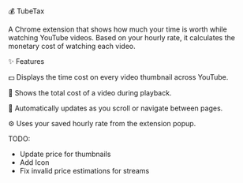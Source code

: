 💰 TubeTax

A Chrome extension that shows how much your time is worth while watching YouTube videos.
Based on your hourly rate, it calculates the monetary cost of watching each video.

✨ Features

💵 Displays the time cost on every video thumbnail across YouTube.

🎥 Shows the total cost of a video during playback.

🔄 Automatically updates as you scroll or navigate between pages.

⚙️ Uses your saved hourly rate from the extension popup.

TODO:

- Update price for thumbnails
- Add Icon
- Fix invalid price estimations for streams
